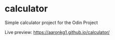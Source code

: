 # calculator

Simple calculator project for the Odin Project

Live preview:  https://aaronkg1.github.io/calculator/
